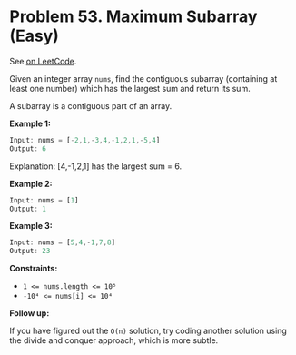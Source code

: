 Problem 53. Maximum Subarray (Easy)
===================================

See [on LeetCode](https://leetcode.com/problems/maximum-subarray/).

Given an integer array `nums`, find the contiguous subarray (containing at least one number) which has the largest sum and return its sum.

A subarray is a contiguous part of an array.

**Example 1:**

```Rust
Input: nums = [-2,1,-3,4,-1,2,1,-5,4]
Output: 6
```

Explanation: [4,-1,2,1] has the largest sum = 6.

**Example 2:**

```Rust
Input: nums = [1]
Output: 1
```

**Example 3:**

```Rust
Input: nums = [5,4,-1,7,8]
Output: 23
```

**Constraints:**

* `1 <= nums.length <= 10⁵`
* `-10⁴ <= nums[i] <= 10⁴`

**Follow up:**

If you have figured out the `O(n)` solution, try coding another solution using the divide and conquer approach, which is more subtle.

